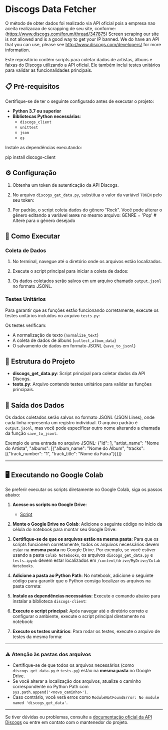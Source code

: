 # Discogs Data Fetcher

O método de obter dados foi realizado via API oficial pois a empresa nao aceita realizacao de scrapping de seu site, conforme: (https://www.discogs.com/forum/thread/347875)
Screen scraping our site is not allowed and is a good way to get your IP banned. We do have an API that you can use, please see http://www.discogs.com/developers/ for more information.

Este repositório contém scripts para coletar dados de artistas, álbuns e faixas do Discogs utilizando a API oficial. Ele também inclui testes unitários para validar as funcionalidades principais.

## 📋 Pré-requisitos

Certifique-se de ter o seguinte configurado antes de executar o projeto:

- **Python 3.7 ou superior**
- **Bibliotecas Python necessárias**:
  - `discogs_client`
  - `unittest`
  - `json`
  - `os`

Instale as dependências executando:

pip install discogs-client


## ⚙️ Configuração

1. Obtenha um token de autenticação da API Discogs.
2. No arquivo `discogs_get_data.py`, substitua o valor da variável `TOKEN` pelo seu token:


3. Por padrão, o script coleta dados do gênero "Rock". Você pode alterar o gênero editando a variável `GENRE` no mesmo arquivo:
GENRE = 'Pop' # Altere para o gênero desejado

## 🚀 Como Executar

### Coleta de Dados

1. No terminal, navegue até o diretório onde os arquivos estão localizados.
2. Execute o script principal para iniciar a coleta de dados:


3. Os dados coletados serão salvos em um arquivo chamado `output.jsonl` no formato JSONL.

### Testes Unitários

Para garantir que as funções estão funcionando corretamente, execute os testes unitários incluídos no arquivo `tests.py`:


Os testes verificam:

- A normalização de texto (`normalize_text`)
- A coleta de dados de álbuns (`collect_album_data`)
- O salvamento de dados em formato JSONL (`save_to_jsonl`)

## 📂 Estrutura do Projeto

- **discogs_get_data.py**: Script principal para coletar dados da API Discogs.
- **tests.py**: Arquivo contendo testes unitários para validar as funções principais.

## 📝 Saída dos Dados

Os dados coletados serão salvos no formato JSONL (JSON Lines), onde cada linha representa um registro individual. O arquivo padrão é `output.jsonl`, mas você pode especificar outro nome alterando a chamada da função `save_to_jsonl`.

Exemplo de uma entrada no arquivo JSONL:
{"id": 1, "artist_name": "Nome do Artista", "albums": [{"album_name": "Nome do Álbum", "tracks": [{"track_number": "1", "track_title": "Nome da Faixa"}]}]}

---

## 🖥️ Executando no Google Colab

Se preferir executar os scripts diretamente no Google Colab, siga os passos abaixo:

1. **Acesse os scripts no Google Drive**:
   - [Script](https://drive.google.com/drive/folders/1NxVoFLBt3W_lR3uKUm5W4JiIx8XFQjsy?usp=drive_link)

2. **Monte o Google Drive no Colab**:
   Adicione o seguinte código no início da célula do notebook para montar seu Google Drive:


3. **Certifique-se de que os arquivos estão na mesma pasta**:
Para que os scripts funcionem corretamente, todos os arquivos necessários devem estar na **mesma pasta** no Google Drive. Por exemplo, se você estiver usando a pasta `Colab Notebooks`, os arquivos `discogs_get_data.py` e `tests.ipynb` devem estar localizados em `/content/drive/MyDrive/Colab Notebooks`.

4. **Adicione a pasta ao Python Path**:
No notebook, adicione o seguinte código para garantir que o Python consiga localizar os arquivos na pasta correta:


5. **Instale as dependências necessárias**:
Execute o comando abaixo para instalar a biblioteca `discogs-client`:


6. **Execute o script principal**:
Após navegar até o diretório correto e configurar o ambiente, execute o script principal diretamente no notebook:


7. **Execute os testes unitários**:
Para rodar os testes, execute o arquivo de testes da mesma forma:


---

### ⚠️ Atenção às pastas dos arquivos

- Certifique-se de que todos os arquivos necessários (como `discogs_get_data.py` e `tests.py`) estão na **mesma pasta** no Google Drive.
- Se você alterar a localização dos arquivos, atualize o caminho correspondente no Python Path com `sys.path.append('<novo_caminho>')`.
- Caso contrário, você verá erros como `ModuleNotFoundError: No module named 'discogs_get_data'`.

---

Se tiver dúvidas ou problemas, consulte a [documentação oficial da API Discogs](https://www.discogs.com/developers/) ou entre em contato com o mantenedor do projeto.
